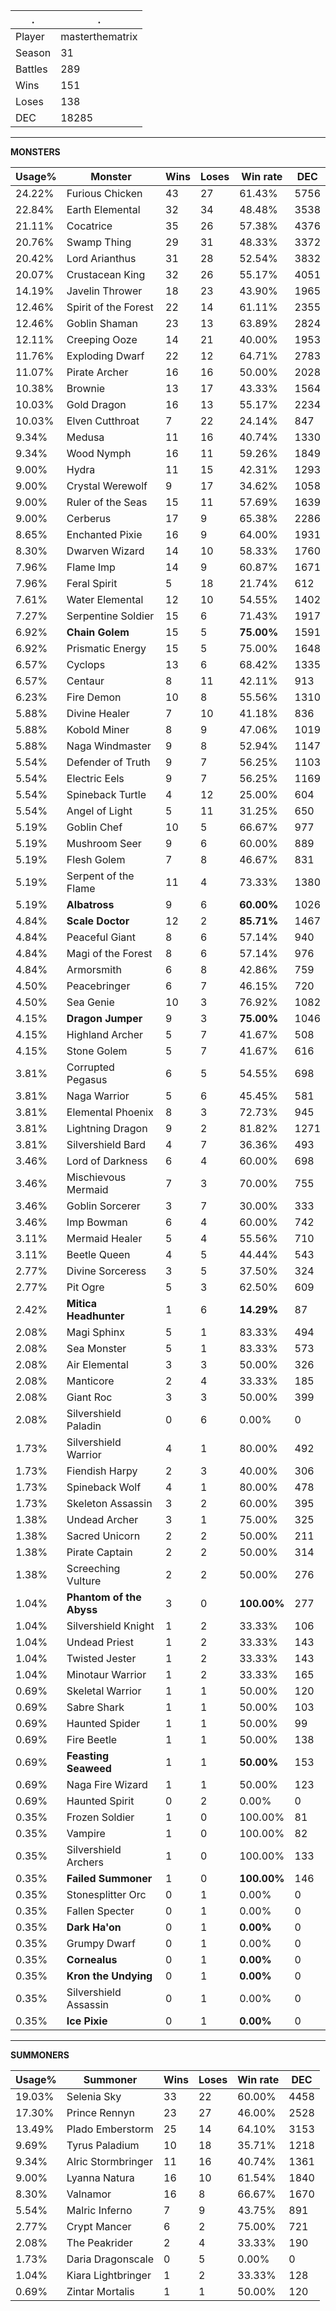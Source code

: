 .|.
|-|-
Player|masterthematrix
Season|31
Battles|289
Wins|151
Loses|138
DEC|18285

---
**MONSTERS**

Usage%|Monster|Wins|Loses|Win rate|DEC|
-|-|-|-|-|-|
24.22%|Furious Chicken|43|27|61.43%|5756|
22.84%|Earth Elemental|32|34|48.48%|3538|
21.11%|Cocatrice|35|26|57.38%|4376|
20.76%|Swamp Thing|29|31|48.33%|3372|
20.42%|Lord Arianthus|31|28|52.54%|3832|
20.07%|Crustacean King|32|26|55.17%|4051|
14.19%|Javelin Thrower|18|23|43.90%|1965|
12.46%|Spirit of the Forest|22|14|61.11%|2355|
12.46%|Goblin Shaman|23|13|63.89%|2824|
12.11%|Creeping Ooze|14|21|40.00%|1953|
11.76%|Exploding Dwarf|22|12|64.71%|2783|
11.07%|Pirate Archer|16|16|50.00%|2028|
10.38%|Brownie|13|17|43.33%|1564|
10.03%|Gold Dragon|16|13|55.17%|2234|
10.03%|Elven Cutthroat|7|22|24.14%|847|
9.34%|Medusa|11|16|40.74%|1330|
9.34%|Wood Nymph|16|11|59.26%|1849|
9.00%|Hydra|11|15|42.31%|1293|
9.00%|Crystal Werewolf|9|17|34.62%|1058|
9.00%|Ruler of the Seas|15|11|57.69%|1639|
9.00%|Cerberus|17|9|65.38%|2286|
8.65%|Enchanted Pixie|16|9|64.00%|1931|
8.30%|Dwarven Wizard|14|10|58.33%|1760|
7.96%|Flame Imp|14|9|60.87%|1671|
7.96%|Feral Spirit|5|18|21.74%|612|
7.61%|Water Elemental|12|10|54.55%|1402|
7.27%|Serpentine Soldier|15|6|71.43%|1917|
6.92%|**Chain Golem**|15|5|**75.00%**|1591|
6.92%|Prismatic Energy|15|5|75.00%|1648|
6.57%|Cyclops|13|6|68.42%|1335|
6.57%|Centaur|8|11|42.11%|913|
6.23%|Fire Demon|10|8|55.56%|1310|
5.88%|Divine Healer|7|10|41.18%|836|
5.88%|Kobold Miner|8|9|47.06%|1019|
5.88%|Naga Windmaster|9|8|52.94%|1147|
5.54%|Defender of Truth|9|7|56.25%|1103|
5.54%|Electric Eels|9|7|56.25%|1169|
5.54%|Spineback Turtle|4|12|25.00%|604|
5.54%|Angel of Light|5|11|31.25%|650|
5.19%|Goblin Chef|10|5|66.67%|977|
5.19%|Mushroom Seer|9|6|60.00%|889|
5.19%|Flesh Golem|7|8|46.67%|831|
5.19%|Serpent of the Flame|11|4|73.33%|1380|
5.19%|**Albatross**|9|6|**60.00%**|1026|
4.84%|**Scale Doctor**|12|2|**85.71%**|1467|
4.84%|Peaceful Giant|8|6|57.14%|940|
4.84%|Magi of the Forest|8|6|57.14%|976|
4.84%|Armorsmith|6|8|42.86%|759|
4.50%|Peacebringer|6|7|46.15%|720|
4.50%|Sea Genie|10|3|76.92%|1082|
4.15%|**Dragon Jumper**|9|3|**75.00%**|1046|
4.15%|Highland Archer|5|7|41.67%|508|
4.15%|Stone Golem|5|7|41.67%|616|
3.81%|Corrupted Pegasus|6|5|54.55%|698|
3.81%|Naga Warrior|5|6|45.45%|581|
3.81%|Elemental Phoenix|8|3|72.73%|945|
3.81%|Lightning Dragon|9|2|81.82%|1271|
3.81%|Silvershield Bard|4|7|36.36%|493|
3.46%|Lord of Darkness|6|4|60.00%|698|
3.46%|Mischievous Mermaid|7|3|70.00%|755|
3.46%|Goblin Sorcerer|3|7|30.00%|333|
3.46%|Imp Bowman|6|4|60.00%|742|
3.11%|Mermaid Healer|5|4|55.56%|710|
3.11%|Beetle Queen|4|5|44.44%|543|
2.77%|Divine Sorceress|3|5|37.50%|324|
2.77%|Pit Ogre|5|3|62.50%|609|
2.42%|**Mitica Headhunter**|1|6|**14.29%**|87|
2.08%|Magi Sphinx|5|1|83.33%|494|
2.08%|Sea Monster|5|1|83.33%|573|
2.08%|Air Elemental|3|3|50.00%|326|
2.08%|Manticore|2|4|33.33%|185|
2.08%|Giant Roc|3|3|50.00%|399|
2.08%|Silvershield Paladin|0|6|0.00%|0|
1.73%|Silvershield Warrior|4|1|80.00%|492|
1.73%|Fiendish Harpy|2|3|40.00%|306|
1.73%|Spineback Wolf|4|1|80.00%|478|
1.73%|Skeleton Assassin|3|2|60.00%|395|
1.38%|Undead Archer|3|1|75.00%|325|
1.38%|Sacred Unicorn|2|2|50.00%|211|
1.38%|Pirate Captain|2|2|50.00%|314|
1.38%|Screeching Vulture|2|2|50.00%|276|
1.04%|**Phantom of the Abyss**|3|0|**100.00%**|277|
1.04%|Silvershield Knight|1|2|33.33%|106|
1.04%|Undead Priest|1|2|33.33%|143|
1.04%|Twisted Jester|1|2|33.33%|143|
1.04%|Minotaur Warrior|1|2|33.33%|165|
0.69%|Skeletal Warrior|1|1|50.00%|120|
0.69%|Sabre Shark|1|1|50.00%|103|
0.69%|Haunted Spider|1|1|50.00%|99|
0.69%|Fire Beetle|1|1|50.00%|138|
0.69%|**Feasting Seaweed**|1|1|**50.00%**|153|
0.69%|Naga Fire Wizard|1|1|50.00%|123|
0.69%|Haunted Spirit|0|2|0.00%|0|
0.35%|Frozen Soldier|1|0|100.00%|81|
0.35%|Vampire|1|0|100.00%|82|
0.35%|Silvershield Archers|1|0|100.00%|133|
0.35%|**Failed Summoner**|1|0|**100.00%**|146|
0.35%|Stonesplitter Orc|0|1|0.00%|0|
0.35%|Fallen Specter|0|1|0.00%|0|
0.35%|**Dark Ha'on**|0|1|**0.00%**|0|
0.35%|Grumpy Dwarf|0|1|0.00%|0|
0.35%|**Cornealus**|0|1|**0.00%**|0|
0.35%|**Kron the Undying**|0|1|**0.00%**|0|
0.35%|Silvershield Assassin|0|1|0.00%|0|
0.35%|**Ice Pixie**|0|1|**0.00%**|0|

---
**SUMMONERS**

Usage%|Summoner|Wins|Loses|Win rate|DEC|
-|-|-|-|-|-|
19.03%|Selenia Sky|33|22|60.00%|4458|
17.30%|Prince Rennyn|23|27|46.00%|2528|
13.49%|Plado Emberstorm|25|14|64.10%|3153|
9.69%|Tyrus Paladium|10|18|35.71%|1218|
9.34%|Alric Stormbringer|11|16|40.74%|1361|
9.00%|Lyanna Natura|16|10|61.54%|1840|
8.30%|Valnamor|16|8|66.67%|1670|
5.54%|Malric Inferno|7|9|43.75%|891|
2.77%|Crypt Mancer|6|2|75.00%|721|
2.08%|The Peakrider|2|4|33.33%|190|
1.73%|Daria Dragonscale|0|5|0.00%|0|
1.04%|Kiara Lightbringer|1|2|33.33%|128|
0.69%|Zintar Mortalis|1|1|50.00%|120|
